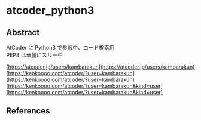 # atcoder_python3

## Abstract

AtCoder に Python3 で参戦中、コード検索用  
PEP8 は華麗にスルー中  

[https://atcoder.jp/users/kambarakun](https://atcoder.jp/users/kambarakun)  
[https://kenkoooo.com/atcoder/?user=kambarakun](https://kenkoooo.com/atcoder/?user=kambarakun)  
[https://kenkoooo.com/atcoder/?user=kambarakun&kind=user](https://kenkoooo.com/atcoder/?user=kambarakun&kind=user)  

## References

